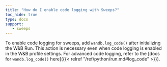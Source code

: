 ```yaml
---
title: "How do I enable code logging with Sweeps?"
toc_hide: true
type: docs
support:
   - sweeps
---
```

To enable code logging for sweeps, add `wandb.log_code()` after initializing the W&B Run. This action is necessary even when code logging is enabled in the W&B profile settings. For advanced code logging, refer to the [docs for `wandb.log_code()` here]({{< relref "/ref/python/run.md#log_code" >}}).